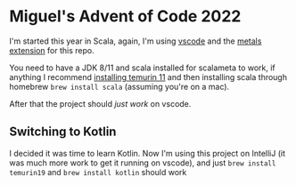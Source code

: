 # Miguel's Advent of Code 2022

I'm started this year in Scala, again, I'm using [vscode](https://code.visualstudio.com)
and the [metals extension](https://scalameta.org/metals/docs/editors/vscode/) for this repo.

You need to have a JDK 8/11 and scala installed for scalameta to work, if anything I
recommend [installing temurin 11](https://adoptium.net) and then installing scala through
homebrew `brew install scala` (assuming you're on a mac).

After that the project should *just work* on vscode.

## Switching to Kotlin

I decided it was time to learn Kotlin. Now I'm using this project on IntelliJ (it was much more
work to get it running on vscode), and just `brew install temurin19` and `brew install kotlin`
should work
